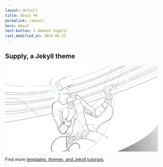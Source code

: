 ```yaml
---
layout: default
title: About Me
permalink: /about/
hero: About
text-button: I demand Supply!
last_modified_at: 2025-06-22
---
```


## Supply, a Jekyll theme

<a href="https://gum.co/supply" class="no-underline pv2 grow db"><img class="w-100" src="/images/templates/jekyll/Supply-temp.png"></a>

Find more [templates, themes, and Jekyll tutorials](https://jekyllrb.com/resources/).
